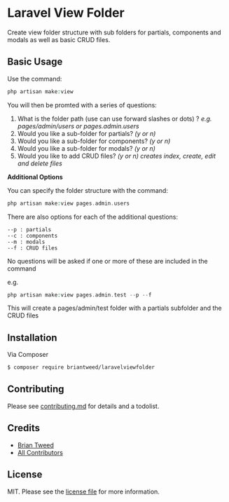 # Laravel View Folder

Create view folder structure with sub folders for partials, components and modals as well as basic CRUD files.



## Basic Usage

Use the command: 
``` php
php artisan make:view
```

You will then be promted with a series of questions:
1. What is the folder path (use can use forward slashes or dots) ? *e.g. pages/admin/users or pages.admin.users*
2. Would you like a sub-folder for partials? *(y or n)*
3. Would you like a sub-folder for components? *(y or n)*
4. Would you like a sub-folder for modals? *(y or n)*
5. Would you like to add CRUD files? *(y or n) creates index, create, edit and delete files*


**Additional Options**

You can specify the folder structure with the command: 
``` php
php artisan make:view pages.admin.users
```
There are also options for each of the additional questions:    

```
--p : partials
--c : components
--m : modals
--f : CRUD files
```

No questions will be asked if one or more of these are included in the command

e.g.
``` php
php artisan make:view pages.admin.test --p --f
```

This will create a pages/admin/test folder with a partials subfolder and the CRUD files



## Installation

Via Composer

``` bash
$ composer require briantweed/laravelviewfolder
```



## Contributing

Please see [contributing.md](contributing.md) for details and a todolist.




## Credits

- [Brian Tweed][link-author]
- [All Contributors][link-contributors]




## License

MIT. Please see the [license file](license.md) for more information.

[ico-version]: https://img.shields.io/packagist/v/briantweed/laravelviewfolder.svg?style=flat-square
[ico-downloads]: https://img.shields.io/packagist/dt/briantweed/laravelviewfolder.svg?style=flat-square
[ico-travis]: https://img.shields.io/travis/briantweed/laravelviewfolder/master.svg?style=flat-square
[ico-styleci]: https://styleci.io/repos/12345678/shield

[link-packagist]: https://packagist.org/packages/briantweed/laravelviewfolder
[link-downloads]: https://packagist.org/packages/briantweed/laravelviewfolder
[link-travis]: https://travis-ci.org/briantweed/laravelviewfolder
[link-styleci]: https://styleci.io/repos/12345678
[link-author]: https://github.com/briantweed
[link-contributors]: ../../contributors]
